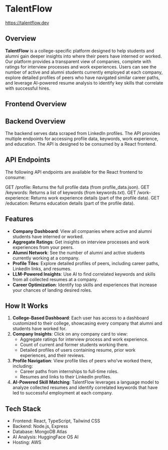 # TalentFlow
https://talentflow.dev

## **Overview**
**TalentFlow** is a college-specific platform designed to help students and alumni gain deeper insights into where their peers have interned or worked. Our platform provides a transparent view of companies, complete with ratings for interview processes and work experiences. Users can see the number of active and alumni students currently employed at each company, explore detailed profiles of peers who have navigated similar career paths, and leverage AI-powered resume analysis to identify key skills that correlate with successful hires.

## **Frontend Overview**

## **Backend Overview**
The backend serves data scraped from LinkedIn profiles. The API provides multiple endpoints for accessing profile data, keywords, work experience, and education. The API is designed to be consumed by a React frontend.

## **API Endpoints**
The following API endpoints are available for the React frontend to consume:

GET /profile: Returns the full profile data (from profile_data.json).
GET /keywords: Returns a list of keywords (from keywords.txt).
GET /work-experience: Returns work experience details (part of the profile data).
GET /education: Returns education details (part of the profile data).

## **Features**
- **Company Dashboard**: View all companies where active and alumni students have interned or worked.
- **Aggregate Ratings**: Get insights on interview processes and work experiences from your peers.
- **Alumni Network**: See the number of alumni and active students currently working at a company.
- **Profile Tiles**: Explore detailed profiles of peers, including career paths, LinkedIn links, and resumes.
- **LLM-Powered Insights**: Use AI to find correlated keywords and skills from all collected resumes at a company.
- **Career Optimization**: Identify top skills and experiences that increase your chances of landing desired roles.

## **How It Works**
1. **College-Based Dashboard**: Each user has access to a dashboard customized to their college, showcasing every company that alumni and students have worked for.
2. **Company Insights**: Click on any company card to view:
   - Aggregate ratings for interview process and work experience.
   - Count of current and former students working there.
   - Detailed profiles of users containing resume, prior work experiences, and their reviews.
3. **Profile Navigation**: View profile tiles of peers who’ve worked there, including:
   - Career paths from internships to full-time roles.
   - Resumes and links to their LinkedIn profiles.
4. **AI-Powered Skill Matching**: TalentFlow leverages a language model to analyze collected resumes and identify correlated keywords that have led to successful employment at each company.

## **Tech Stack**
 - Frontend: React, TypeScript, Tailwind CSS
 - Backend: Node.js, Express
 - Database: MongoDB Atlas
 - AI Analysis: HuggingFace OS AI
 - Hosting: AWS
